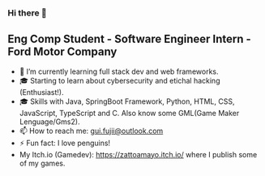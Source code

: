 ### Hi there 👋

## Eng Comp Student - Software Engineer Intern - Ford Motor Company

- 🌱 I’m currently learning full stack dev and web frameworks.
- 🎓 Starting to learn about cybersecurity and etichal hacking (Enthusiast!).
- 🎓 Skills with Java, SpringBoot Framework, Python, HTML, CSS, JavaScript, TypeScript and C. Also know some GML(Game Maker Lenguage/Gms2).
- 📫 How to reach me: gui.fujii@outlook.com
- ⚡ Fun fact: I love penguins!
- My Itch.io (Gamedev): https://zattoamayo.itch.io/ where I publish some of my games.
